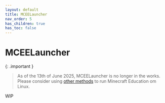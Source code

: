 ```yaml
---
layout: default
title: MCEELauncher
nav_order: 5
has_children: true
has_toc: false
---
```


# MCEELauncher

{: .important }
> As of the 13th of June 2025, MCEELauncher is no longer in the works.
> Please consider using [other methods](https://mceelinux.github.io/docs/installing/) to run Minecraft Education om Linux.

WIP